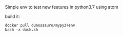 Simple env to test new features in python3.7 using atom

build it:
```
docker pull dunossauro/mypy37env
bash -x dock.sh
```
